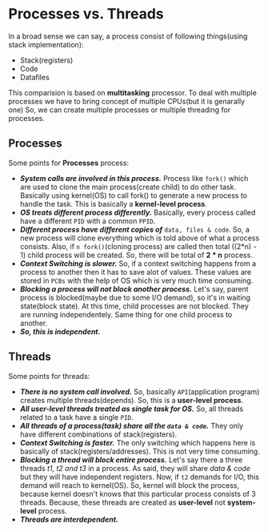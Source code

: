 # Processes vs. Threads

In a broad sense we can say, a process consist of following things(using stack implementation):
* Stack(registers)
* Code
* Datafiles

This comparision is based on **multitasking** processor.
To deal with multiple processes we have to bring concept of multiple CPUs(but it is genarally one)
So, we can create multiple processes or multiple threading for processes.

## Processes

Some points for **Processes** process:

* ***System calls are involved in this process.***
	Process like `fork()` which are used to clone the main process(create child) to do other task.
	Basically using kernel(OS) to call fork() to generate a new process to handle the task.
	This is basically a **kernel-level process**.
* ***OS treats different process differently.***
	Basically, every process called have a different `PID` with a common `PPID`.
* ***Different process have different copies of*** `data, files & code`.
	So, a new process will clone everything which is told above of what a process consists.
	Also, if `n fork()`(cloning process) are called then total ((2*n) - 1) child process will be created.
	So, there will be total of **2 * n** process.
* ***Context Switching is slower.***
	So, if a context switching happens from a process to another then it has to save alot of values.
	These values are stored in `PCBs` with the help of OS which is very much time consuming.
* ***Blocking a process will not block another process.***
	Let's say, parent process is blocked(maybe due to some I/O demand), so it's in waiting state(block state).
	At this time, child processes are not blocked. They are running independentely.
	Same thing for one child process to another.
* ***So, this is independent.***

## Threads

Some points for threads:

* ***There is no system call involved.***
	So, basically `API`(application program) creates multiple threads(depends).
	So, this is a **user-level process**.
* ***All user-level threads treated as single task for OS.***
	So, all threads related to a task have a single `PID`.
* ***All threads of a process(task) share all the `data & code`.***
	They only have different combinations of stack(registers).
* ***Context Switching is faster.***
	The only switching which happens here is basically of stack(registers/addresses).
	This is not very time consuming.
* ***Blocking a thread will block entire process.***
	Let's say there a three threads _t1, t2 and t3_ in a process.
	As said, they will share _data & code_ but they will have independent registers.
	Now, if `t2` demands for I/O, this demand will reach to kernel(OS).
	So, kernel will block the process, because kernel doesn't knows that this particular process consists of 3 threads.
	Because, these threads are created as **user-level** not **system-level** process.
* ***Threads are interdependent.***
